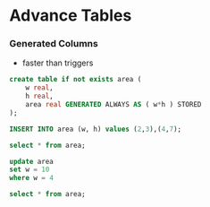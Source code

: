 # Advance Tables

### Generated Columns

* faster than triggers

```sql
create table if not exists area (
    w real,
    h real,
    area real GENERATED ALWAYS AS ( w*h ) STORED
);

INSERT INTO area (w, h) values (2,3),(4,7);

select * from area;

update area
set w = 10
where w = 4

select * from area;
```


